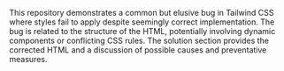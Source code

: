 This repository demonstrates a common but elusive bug in Tailwind CSS where styles fail to apply despite seemingly correct implementation. The bug is related to the structure of the HTML, potentially involving dynamic components or conflicting CSS rules. The solution section provides the corrected HTML and a discussion of possible causes and preventative measures.